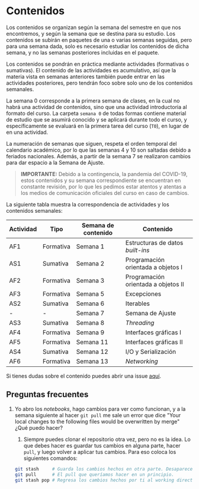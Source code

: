 # Contenidos

Los contenidos se organizan según la semana del semestre en que nos encontremos, y según la semana que se destina para su estudio. Los contenidos se subirán en paquetes de una o varias semanas seguidas, pero para una semana dada, solo es necesario estudiar los contenidos de dicha semana, y no las semanas posteriores incluidas en el paquete.

Los contenidos se pondrán en práctica mediante actividades (formativas o sumativas). El contenido de las actividades es acumulativo, así que la materia vista en semanas anteriores también puede entrar en las actividades posteriores, pero tendrán foco sobre solo uno de los contenidos semanales.

La semana 0 corresponde a la primera semana de clases, en la cual no habrá una actividad de contenidos, sino que una actividad introductoria al formato del curso. La carpeta `semana 0` de todas formas contiene material de estudio que se asumirá conocido y se aplicará durante todo el curso, y específicamente se evaluará en la primera tarea del curso (`T0`), en lugar de en una actividad.

La numeración de semanas que siguen, respeta el orden temporal del calendario académico, por lo que las semanas 4 y 10 son saltadas debido a feriados nacionales. Además, a partir de la semana 7 se realizaron cambios para dar espacio a la Semana de Ajuste.

> **IMPORTANTE:** Debido a la contingencia, la pandemia del COVID-19, estos contenidos y su semana correspondiente se encuentran en constante revisión, por lo que les pedimos estar atentos y atentas a los medios de comunicación oficiales del curso en caso de cambios.

La siguiente tabla muestra la correspondencia de actividades y los contenidos semanales:

| Actividad | Tipo      | Semana de contenido | Contenido                           |
| --------- | --------- | ------------------- | ----------------------------------- |
| AF1       | Formativa | Semana 1            | Estructuras de datos _built-ins_    |
| AS1       | Sumativa  | Semana 2            | Programación orientada a objetos I  |
| AF2       | Formativa | Semana 3            | Programación orientada a objetos II |
| AF3       | Formativa | Semana 5            | Excepciones                         |
| AS2       | Sumativa  | Semana 6            | Iterables                           |
| -         | -         | Semana 7            | Semana de Ajuste                    |
| AS3       | Sumativa  | Semana 8            | _Threading_                         |
| AF4       | Formativa | Semana 9            | Interfaces gráficas I               |
| AF5       | Formativa | Semana 11           | Interfaces gráficas II              |
| AS4       | Sumativa  | Semana 12           | I/O y Serialización                 |
| AF6       | Formativa | Semana 13           | _Networking_                        |


Si tienes dudas sobre el contenido puedes abrir una issue [aquí](https://github.com/IIC2233/Syllabus/issues).

## Preguntas frecuentes

1. Yo abro los _notebooks_, hago cambios para ver como funcionan, y a la semana siguiente al hacer `git pull` me sale un error que dice "Your local changes to the following files would be overwritten by merge" ¿Qué puedo hacer?

   1. Siempre puedes clonar el repositorio otra vez, pero no es la idea. Lo que debes hacer es guardar tus cambios en alguna parte, hacer `pull`, y luego volver a aplicar tus cambios. Para eso coloca los siguientes comandos:

     ```bash
     git stash     # Guarda los cambios hechos en otra parte. Desaparecen del working directory.
     git pull      # El pull que queríamos hacer en un principio.
     git stash pop # Regresa los cambios hechos por ti al working directory.
     ```